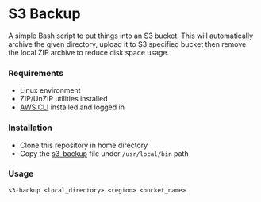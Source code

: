 # S3 Backup

A simple Bash script to put things into an S3 bucket. This will automatically archive the given directory, upload it to
S3 specified bucket then remove the local ZIP archive to reduce disk space usage.

### Requirements

- Linux environment
- ZIP/UnZIP utilities installed
- [AWS CLI](https://docs.aws.amazon.com/cli/latest/userguide/cli-chap-welcome.html) installed and logged in

### Installation

- Clone this repository in home directory
- Copy the [s3-backup](s3-backup) file under `/usr/local/bin` path

### Usage

`s3-backup <local_directory> <region> <bucket_name>`